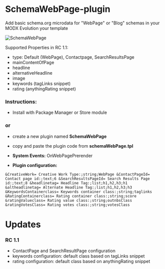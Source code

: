 SchemaWebPage-plugin
====================

Add basic schema.org microdata for "WebPage" or "Blog" schemas in your MODX Evolution your template

![SchemaWebPage](https://raw.githubusercontent.com/Nicola1971/SchemaWebPage-plugin/master/schemawebpage-plugin-conf-rc11.jpg)

Supported Properties in RC 1.1:
* type: Default (WebPage), Contactpage, SearchResultsPage
* mainContentOfPage
* headline
* alternativeHeadline
* image
* keywords (tagLinks snippet)
* rating (anythingRating snippet)

### Instructions:

* Install with Package Manager or Store module

### or

* create a new plugin named **SchemaWebPage**
* copy and paste the plugin code from **schemaWebPage.tpl**

* **System Events:** OnWebPagePrerender

* **Plugin configuration:** 
 
```&CreativeWork= Creative Work Type:;string;WebPage &ContactPageId= Contact page id:;text;6 &SearchResultsPageId= Search Results Page id:;text;8 &headlinetag= Headline Tag:;list;h1,h2,h3;h1 &altheadlinetag= Alternate Headline Tag:;list;h1,h2,h3;h3 &KeywordsContainerclass= Keywords container class:;string;taglinks &RatingContainerclass= Rating container class:;string;score &ratingValueclass= Rating value class:;string;outnbsClass &ratingVotesClass= Rating votes class:;string;votesClass  ```

# Updates

### RC 1.1
* ContactPage and SearchResultPage configuration
* keywords configuration: default class based on tagLinks snippet
* rating configuration: default class based on anythingRating snippet
